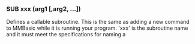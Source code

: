 

### SUB xxx (arg1 [,arg2, …]) <statements> <statements>

Defines a callable subroutine. This is the same as adding a new command to MMBasic while it is running your program. 'xxx' is the subroutine name and it must meet the specifications for naming a